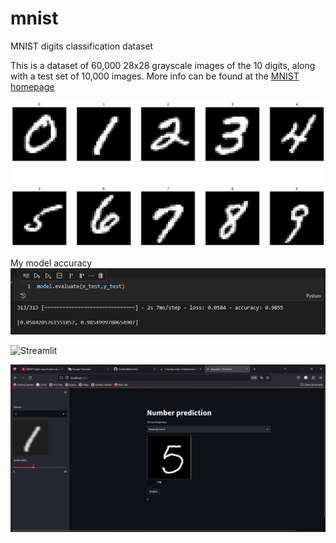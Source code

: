 # mnist

MNIST digits classification dataset

This is a dataset of 60,000 28x28 grayscale images of the 10 digits, along with a test set of 10,000 images. More info can be found at the [MNIST homepage](http://yann.lecun.com/exdb/mnist/)

<a><img src="image/numbers.png"/></a>

My model accuracy
<a><img src="image/acc.png"/></a>

![Streamlit](https://freckledme-mnist-streamlit-ld58u5.streamlit.app/)

<a><img src="image/deploy1.png"/></a>